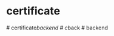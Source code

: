 # certificate
#   c e r t i f i c a t e _ b a c k e n d  
 #   c _ b a c k  
 #   b a c k e n d  
 